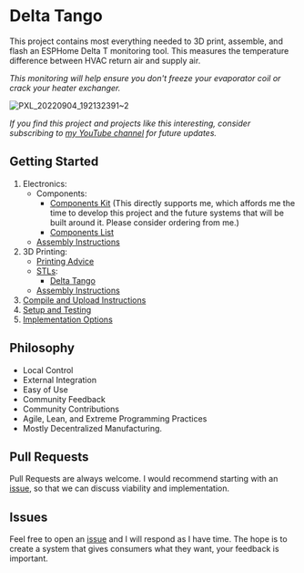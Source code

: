 # Delta Tango

This project contains most everything needed to 3D print, assemble, and flash an ESPHome Delta T monitoring tool. This measures the temperature difference between HVAC return air and supply air. 

*This monitoring will help ensure you don't freeze your evaporator coil or crack your heater exchanger.*

![PXL_20220904_192132391~2](https://user-images.githubusercontent.com/4724577/188345113-22dde111-477e-4e54-903d-98896514ac9e.jpg)

*If you find this project and projects like this interesting, consider subscribing to [my YouTube channel](https://www.youtube.com/channel/UCgCMP6xM_JXDGDd-Z7GzLtQ) for future updates.*

## Getting Started
1. Electronics:
    - Components:
        - [Components Kit](https://brobston-creations.mybigcommerce.com/delta-tango/) (This directly supports me, which affords me the time to develop this project and the future systems that will be built around it. Please consider ordering from me.)
        - [Components List](/docs/ELECTRONIC_COMPONENTS.md)
    - [Assembly Instructions](/docs/ELECTRONICS_ASSEMBLY.md)
2. 3D Printing:
    - [Printing Advice](/docs/PRINTING_ADVICE.md)
    - [STLs](https://www.printables.com/social/337332-tonyb/collections/241144?o=download_count):
        - [Delta Tango](https://www.printables.com/model/271418)
    - [Assembly Instructions](/docs/PRINT_ASSEMBLY.md)
3. [Compile and Upload Instructions](/docs/COMPILE_AND_UPLOAD.md)
4. [Setup and Testing](/docs/SETUP_AND_TESTING.md)
6. [Implementation Options](/docs/IMPLEMENTATION_OPTIONS.md)

## Philosophy
- Local Control
- External Integration
- Easy of Use
- Community Feedback
- Community Contributions
- Agile, Lean, and Extreme Programming Practices
- Mostly Decentralized Manufacturing.

## Pull Requests
Pull Requests are always welcome. I would recommend starting with an [issue](https://github.com/TonyBrobston/delta-tango/issues), so that we can discuss viability and implementation.

## Issues
Feel free to open an [issue](https://github.com/TonyBrobston/delta-tango/issues) and I will respond as I have time. The hope is to create a system that gives consumers what they want, your feedback is important. 
